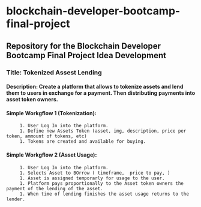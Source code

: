 # blockchain-developer-bootcamp-final-project
## Repository for the Blockchain Developer Bootcamp Final Project Idea Development

###      Title: Tokenized Assest Lending
####     Description: Create a platform that allows to tokenize assets and lend them to users in exchange for a payment. Then distributing payments into asset token owners.
####     Simple Workgflow 1 (Tokenization):       

         1. User Log In into the platform.
         1. Define new Assets Token (asset, img, description, price per token, ammount of tokens, etc)
         1. Tokens are created and available for buying.

####     Simple Workgflow 2 (Asset Usage):       
   
         1. User Log In into the platform.
         1. Selects Asset to BOrrow ( timeframe,  price to pay, )
         1. Asset is assigned temporarly for usage to the user.
         1. Platform pays proportionally to the Asset token owners the payment of the lending of the asset.
         1. When time of lending finishes the asset usage returns to the lender.